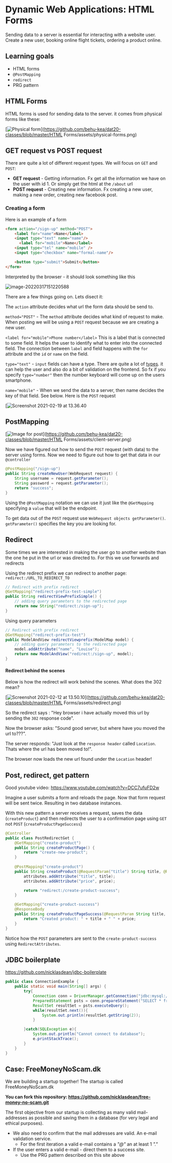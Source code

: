 # Dynamic Web Applications: HTML Forms

Sending data to a server is essential for interacting with a website user. Create a new user, booking online flight tickets, ordering a product online.

## Learning goals

- HTML forms
- `@PostMapping`
- `redirect`
- PRG pattern

## HTML Forms

HTML forms is used for sending data to the server. it comes from physical forms like these:

[![Physical form](html-forms.assets/physical-forms.png)](https://github.com/behu-kea/dat20-classes/blob/master/HTML Forms/assets/physical-forms.png)

## GET request vs POST request

There are quite a lot of different request types. We will focus on `GET` and `POST`:

- **GET request** - Getting information. Fx get all the information we have on the user with id 1. Or simply get the html at the `/about` url
- **POST request** - Creating new information. Fx creating a new user, making a new order, creating new facebook post.

### Creating a form

Here is an example of a form

```html
<form action="/sign-up" method="POST">
    <label for="name">Name</label>
  	<input type="text" name="name"/>
	  <label for="mobile">Name</label>
    <input type="tel" name="mobile" />
    <input type="checkbox" name="formal-name"/>

    <button type="submit">Submit</button>
</form>
```

Interpreted by the browser - it should look something like this

![image-20220317151220588](html-forms.assets/image-20220317151220588.png)

There are a few things going on. Lets disect it:

The `action` attribute decides what url the form data should be send to.

`method="POST"` - The `method` attribute decides what kind of request to make. When posting we will  be using a `POST` request because we are creating a new user.

`<label for="mobile">Phone number</label>` This is a label that is connected to some field. It helps the user to identify what to enter into the connected field. The connection between `label` and field happens with the `for` attribute and the `id` or `name` on the field.

`type="text"` - `input` fields can have a type. There are quite a lot of [types](https://www.w3schools.com/html/html_form_input_types.asp). it can help the user and also do a bit of validation on the frontend. So fx if you specify `type="number"` then the number keyboard will come up on the users smartphone.

`name="mobile"` - When we send the data to a server, then name decides the key of that field. See below. Here is the `POST` request

[![Screenshot 2021-02-19 at 13.36.40](html-forms.assets/post-form.png)



## PostMapping

[![Image for post](html-forms.assets/client-server.png)](https://github.com/behu-kea/dat20-classes/blob/master/HTML Forms/assets/client-server.png)

Now we have figured out how to send the `POST` request (with data) to the server using forms. Now we need to figure out how to get that data in our `@controller`

```java
@PostMapping("/sign-up")
public String createNewUser(WebRequest request) {
  	String username = request.getParameter();
    String password = request.getParameter();
    return "success";
}
```

Using the `@PostMapping` notation we can use it just like the `@GetMapping` specifying a `value` that will be the endpoint.

To get data out of the `POST` request use `WebRequest objects getParameter()`. `getParameter()` specifies the key you are looking for.



## Redirect

Some times we are interested in making the user go to another website than the one he put in the url or was directed to. For this we use forwards and redirects

Using the redirect prefix we can redirect to another page: `redirect:/URL_TO_REDIRECT_TO`

```java
// Redirect with prefix redirect
@GetMapping("redirect-prefix-test-simple")
public String redirectViewPrefixSimple() {
    // adding query parameters to the redirected page
    return new String("redirect:/sign-up");
}
```

Using query parameters

```java
// Redirect with prefix redirect
@GetMapping("redirect-prefix-test")
public ModelAndView redirectViewprefix(ModelMap model) {
    // adding query parameters to the redirected page
    model.addAttribute("name", "Louise");
    return new ModelAndView("redirect:/sign-up", model);
}
```

#### Redirect behind the scenes

Below is how the redirect will work behind the scenes. What does the 302 mean?

[![Screenshot 2021-02-12 at 13.50.10](html-forms.assets/redirect.png)](https://github.com/behu-kea/dat20-classes/blob/master/HTML Forms/assets/redirect.png)

So the redirect says : "Hey browser i have actually moved this url by sending the `302` response code".

Now the browser asks: "Sound good server, but where have you moved the url to???".

The server responds: "Just look at the `response header` called `Location`. Thats where the url has been moved to!".

The browser now loads the new url found under the `Location` header!



## Post, redirect, get pattern

Good youtube video: https://www.youtube.com/watch?v=DCC7ufuFD2w

Imagine a user submits a form and reloads the page. Now that form request will be sent twice. Resulting in two database instances.

With this new pattern a server receives a request, saves the data (`createProduct`) and then redirects the user to a confirmation page using `GET` not `POST` (`createProductPageSuccess`)

```java
@Controller
public class PostRedirectGet {
    @GetMapping("create-product")
    public String createProductPage() {
        return "create-new-product";
    }
  
    @PostMapping("create-product")
    public String createProduct(@RequestParam("title") String title, @RequestParam("price") int price, RedirectAttributes attributes) {
        attributes.addAttribute("title", title);
        attributes.addAttribute("price", price);

        return "redirect:/create-product-success";
    }

    @GetMapping("create-product-success")
    @ResponseBody
    public String createProductPageSuccess(@RequestParam String title, @RequestParam int price) {
        return "Created product: " + title + " " + price;
    }
}
```

Notice how the `POST` parameters are sent to the `create-product-success` using `RedirectAttributes`.



## JDBC boilerplate

https://github.com/nicklasdean/jdbc-boilerplate

```java
public class ConnectionExample {
    public static void main(String[] args) {
        try{
            Connection conn = DriverManager.getConnection("jdbc:mysql://localhost:3306/[YOUR DATABASE NAME]","[YOUR USERNAME]","[YOUR PASSWORD]");
            PreparedStatement psts = conn.prepareStatement("SELECT * from employees");
            ResultSet resultSet = psts.executeQuery();
            while(resultSet.next()){
                System.out.println(resultSet.getString(2));
            }

        }catch(SQLException e){
            System.out.println("Cannot connect to database");
            e.printStackTrace();
        }
    }
}
```



## Case: FreeMoneyNoScam.dk

We are building a startup together! The startup is called FreeMoneyNoScam.dk

**You can fork this repository: https://github.com/nicklasdean/free-money-no-scam.git**

The first objective from our startup is collecting as many valid mail-addresses as possible and saving them in a database (for very legal and ethical purposes). 

- We also need to confirm that the mail addresses are valid. An e-mail validation service.
  - For the first iteration a valid e-mail contains a *"@"* an at least 1 *"."*
- If the user enters a valid e-mail - direct them to a success site.
  - Use the PRG pattern described on this site above